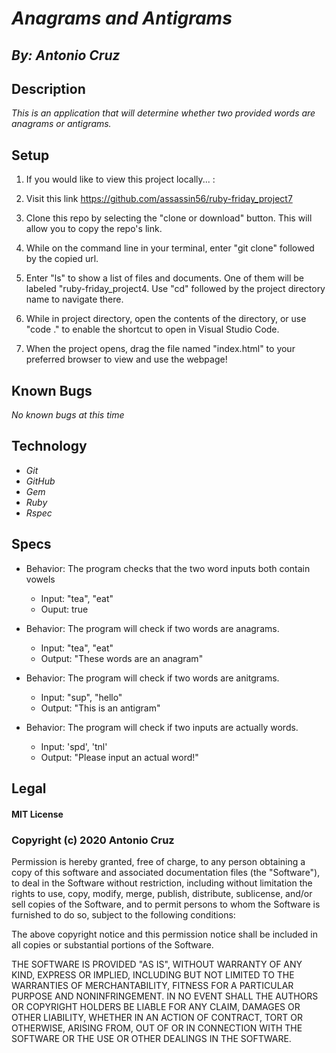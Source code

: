 # _Anagrams and Antigrams_
## _By: Antonio Cruz_
## Description

_This is an application that will determine whether two provided words are anagrams or antigrams._

## Setup


1. If you would like to view this project locally... :

2. Visit this link https://github.com/assassin56/ruby-friday_project7
 
3. Clone this repo by selecting the "clone or download" button. This will allow you to copy the repo's link.

4. While on the command line in your terminal, enter "git clone" followed by the copied url.

5. Enter "ls" to show a list of files and documents. One of them will be labeled "ruby-friday_project4. Use "cd" followed by the project directory name to navigate there.

6. While in project directory, open the contents of the directory, or use "code ." to enable the shortcut to open in Visual Studio Code.

7. When the project opens, drag the file named "index.html" to your preferred browser to view and use the webpage!

## Known Bugs
_No known bugs at this time_

## Technology

* _Git_
* _GitHub_
* _Gem_
* _Ruby_
* _Rspec_


## Specs

* Behavior: The program checks that the two word inputs both contain vowels
  * Input: "tea", "eat"
  * Ouput: true

* Behavior: The program will check if two words are anagrams.
  * Input: "tea", "eat"
  * Output: "These words are an anagram"

* Behavior: The program will check if two words are anitgrams.
  * Input: "sup", "hello"
  * Output: "This is an antigram"

* Behavior: The program will check if two inputs are actually words.
  * Input: 'spd', 'tnl'
  * Output: "Please input an actual word!"

## Legal

#### MIT License

### Copyright (c) 2020 Antonio Cruz

Permission is hereby granted, free of charge, to any person obtaining a copy
of this software and associated documentation files (the "Software"), to deal
in the Software without restriction, including without limitation the rights
to use, copy, modify, merge, publish, distribute, sublicense, and/or sell
copies of the Software, and to permit persons to whom the Software is
furnished to do so, subject to the following conditions:

The above copyright notice and this permission notice shall be included in all
copies or substantial portions of the Software.

THE SOFTWARE IS PROVIDED "AS IS", WITHOUT WARRANTY OF ANY KIND, EXPRESS OR
IMPLIED, INCLUDING BUT NOT LIMITED TO THE WARRANTIES OF MERCHANTABILITY,
FITNESS FOR A PARTICULAR PURPOSE AND NONINFRINGEMENT. IN NO EVENT SHALL THE
AUTHORS OR COPYRIGHT HOLDERS BE LIABLE FOR ANY CLAIM, DAMAGES OR OTHER
LIABILITY, WHETHER IN AN ACTION OF CONTRACT, TORT OR OTHERWISE, ARISING FROM,
OUT OF OR IN CONNECTION WITH THE SOFTWARE OR THE USE OR OTHER DEALINGS IN THE
SOFTWARE.